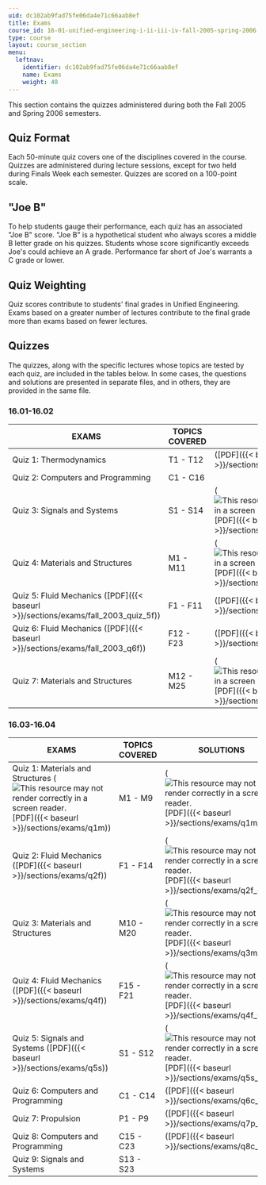 ```yaml
---
uid: dc102ab9fad75fe06da4e71c66aab8ef
title: Exams
course_id: 16-01-unified-engineering-i-ii-iii-iv-fall-2005-spring-2006
type: course
layout: course_section
menu:
  leftnav:
    identifier: dc102ab9fad75fe06da4e71c66aab8ef
    name: Exams
    weight: 40
---
```


This section contains the quizzes administered during both the Fall 2005 and Spring 2006 semesters.

Quiz Format
-----------

Each 50-minute quiz covers one of the disciplines covered in the course. Quizzes are administered during lecture sessions, except for two held during Finals Week each semester. Quizzes are scored on a 100-point scale.

"Joe B"
-------

To help students gauge their performance, each quiz has an associated "Joe B" score. "Joe B" is a hypothetical student who always scores a middle B letter grade on his quizzes. Students whose score significantly exceeds Joe's could achieve an A grade. Performance far short of Joe's warrants a C grade or lower.

Quiz Weighting
--------------

Quiz scores contribute to students' final grades in Unified Engineering. Exams based on a greater number of lectures contribute to the final grade more than exams based on fewer lectures.

Quizzes
-------

The quizzes, along with the specific lectures whose topics are tested by each quiz, are included in the tables below. In some cases, the questions and solutions are presented in separate files, and in others, they are provided in the same file.

### 16.01-16.02

| EXAMS | TOPICS COVERED | SOLUTIONS |
| --- | --- | --- |
| Quiz 1: Thermodynamics | T1 - T12 | ([PDF]({{< baseurl >}}/sections/exams/thermo2003quizsol)) |
| Quiz 2: Computers and Programming | C1 - C16 | &nbsp; |
| Quiz 3: Signals and Systems | S1 - S14 | (![This resource may not render correctly in a screen reader.](/images/inacessible.gif)[PDF]({{< baseurl >}}/sections/exams/fall_2003_q3s_sol)) |
| Quiz 4: Materials and Structures | M1 - M11 | (![This resource may not render correctly in a screen reader.](/images/inacessible.gif)[PDF]({{< baseurl >}}/sections/exams/fall_2003_q4m_sol)) |
| Quiz 5: Fluid Mechanics ([PDF]({{< baseurl >}}/sections/exams/fall_2003_quiz_5f)) | F1 - F11 | ([PDF]({{< baseurl >}}/sections/exams/fall_2003_q5f_sol)) |
| Quiz 6: Fluid Mechanics ([PDF]({{< baseurl >}}/sections/exams/fall_2003_q6f)) | F12 - F23 | ([PDF]({{< baseurl >}}/sections/exams/fall_2003_q6f_sol)) |
| Quiz 7: Materials and Structures | M12 - M25 | (![This resource may not render correctly in a screen reader.](/images/inacessible.gif)[PDF]({{< baseurl >}}/sections/exams/fall_2003_q7m_sol)) 

### 16.03-16.04

| EXAMS | TOPICS COVERED | SOLUTIONS |
| --- | --- | --- |
| Quiz 1: Materials and Structures (![This resource may not render correctly in a screen reader.](/images/inacessible.gif)[PDF]({{< baseurl >}}/sections/exams/q1m)) | M1 - M9 | (![This resource may not render correctly in a screen reader.](/images/inacessible.gif)[PDF]({{< baseurl >}}/sections/exams/q1m_sol)) |
| Quiz 2: Fluid Mechanics ([PDF]({{< baseurl >}}/sections/exams/q2f)) | F1 - F14 | (![This resource may not render correctly in a screen reader.](/images/inacessible.gif)[PDF]({{< baseurl >}}/sections/exams/q2f_sol)) |
| Quiz 3: Materials and Structures | M10 - M20 | (![This resource may not render correctly in a screen reader.](/images/inacessible.gif)[PDF]({{< baseurl >}}/sections/exams/q3m_sol)) |
| Quiz 4: Fluid Mechanics ([PDF]({{< baseurl >}}/sections/exams/q4f)) | F15 - F21 | (![This resource may not render correctly in a screen reader.](/images/inacessible.gif)[PDF]({{< baseurl >}}/sections/exams/q4f_sol)) |
| Quiz 5: Signals and Systems ([PDF]({{< baseurl >}}/sections/exams/q5s)) | S1 - S12 | (![This resource may not render correctly in a screen reader.](/images/inacessible.gif)[PDF]({{< baseurl >}}/sections/exams/q5s_sol)) |
| Quiz 6: Computers and Programming | C1 - C14 | ([PDF]({{< baseurl >}}/sections/exams/q6c_sol)) |
| Quiz 7: Propulsion | P1 - P9 | ([PDF]({{< baseurl >}}/sections/exams/q7p_sol)) |
| Quiz 8: Computers and Programming | C15 - C23 | ([PDF]({{< baseurl >}}/sections/exams/q8c_sol)) |
| Quiz 9: Signals and Systems | S13 - S23 |